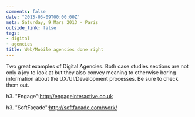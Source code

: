 ```yaml
---
comments: false
date: "2013-03-09T00:00:00Z"
meta: Saturday, 9 Mars 2013 - Paris
outside_link: false
tags:
- digital
- agencies
title: Web/Mobile agencies done right
---
```

Two great examples of Digital Agencies. Both case studies sections are not only a joy to look at but they also convey meaning to otherwise boring information about the UX/UI/Development processes. Be sure to check them out.

h3. "Engage":http://engageinteractive.co.uk
<a href="http://engageinteractive.co.uk"><img src="http://designisinthecode.com/images/posts/engage-digital-agency.jpg" alt="" /></a>

h3. "SoftFaçade":http://softfacade.com/work/
<a href="http://softfacade.com/work/"><img src="http://designisinthecode.com/images/posts/softfacade-digital-agency.jpg" alt="" /></a>

